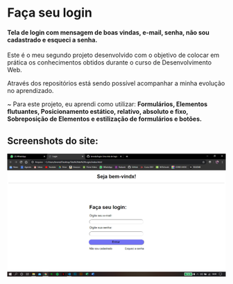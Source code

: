 # Faça seu login

#### Tela de login com mensagem de boas vindas, e-mail, senha, não sou cadastrado e esqueci a senha.

Este é o meu segundo projeto desenvolvido com o objetivo de colocar em prática os conhecimentos obtidos durante o curso de Desenvolvimento Web. 

Através dos repositórios está sendo possível acompanhar a minha evolução no aprendizado.

 ~ Para este projeto, eu aprendi como utilizar: **Formulários, Elementos flutuantes, Posicionamento estático, relativo, absoluto e fixo, Sobreposição de Elementos e estilização de formulários e botões.**

## Screenshots do site:

![](screenshots/login.png)

